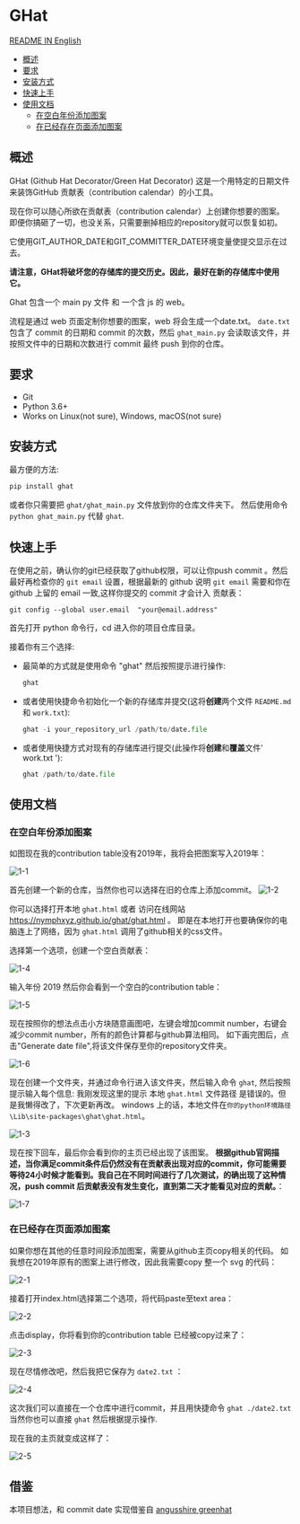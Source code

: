 # GHat

[README IN English](README.md)

* [概述](#概述)
* [要求](#要求)
* [安装方式](#安装方式)
* [快速上手](#快速上手)
* [使用文档](#使用文档)
  * [在空白年份添加图案](#在空白年份添加图案)
  * [在已经存在页面添加图案](#在已经存在页面添加图案)


## 概述
GHat (Github Hat Decorator/Green Hat Decorator) 这是一个用特定的日期文件来装饰GitHub 贡献表（contribution calendar）的小工具。

现在你可以随心所欲在贡献表（contribution calendar）上创建你想要的图案。即便你搞砸了一切，也没关系，只需要删掉相应的repository就可以恢复如初。

它使用GIT_AUTHOR_DATE和GIT_COMMITTER_DATE环境变量使提交显示在过去。

**请注意，GHat将破坏您的存储库的提交历史。因此，最好在新的存储库中使用它。**

Ghat 包含一个 main py 文件 和 一个含 js 的 web。

流程是通过 web 页面定制你想要的图案，web 将会生成一个date.txt。
`date.txt` 包含了 commit 的日期和 commit 的次数，然后 `ghat_main.py` 会读取该文件，并按照文件中的日期和次数进行 commit 最终 push 到你的仓库。

## 要求

* Git
* Python 3.6+
* Works on Linux(not sure), Windows, macOS(not sure)

## 安装方式

最方便的方法:
```python
pip install ghat
```

或者你只需要把 `ghat/ghat_main.py` 文件放到你的仓库文件夹下。
然后使用命令 `python ghat_main.py` 代替 `ghat`.

## 快速上手

在使用之前，确认你的git已经获取了github权限，可以让你push commit 。然后最好再检查你的 `git email` 设置，根据最新的 github 说明 `git email` 需要和你在 github 上留的 email 一致,这样你提交的 commit 才会计入 贡献表：

```
git config --global user.email  "your@email.address"
```

首先打开 python 命令行，cd 进入你的项目仓库目录。

接着你有三个选择:

- 最简单的方式就是使用命令 "ghat" 然后按照提示进行操作:
    ```python
    ghat
    ```

- 或者使用快捷命令初始化一个新的存储库并提交(这将**创建**两个文件 `README.md` 和 `work.txt`):
    ```python
    ghat -i your_repository_url /path/to/date.file
    ```

- 或者使用快捷方式对现有的存储库进行提交(此操作将**创建**和**覆盖**文件' work.txt '):
    ```python
    ghat /path/to/date.file
    ```


## 使用文档

### 在空白年份添加图案

如图现在我的contribution table没有2019年，我将会把图案写入2019年：

![1-1](./img/1-1.png)

首先创建一个新的仓库，当然你也可以选择在旧的仓库上添加commit。
![1-2](./img/1-2.png)

你可以选择打开本地 `ghat.html` 或者 访问在线网站 https://nymphxyz.github.io/ghat/ghat.html 。
即是在本地打开也要确保你的电脑连上了网络，因为 `ghat.html` 调用了github相关的css文件。

选择第一个选项，创建一个空白贡献表：

![1-4](./img/1-4.png)

输入年份 2019 然后你会看到一个空白的contribution table：

![1-5](./img/1-5.png)

现在按照你的想法点击小方块随意画图吧，左键会增加commit number，右键会减少commit number，所有的颜色计算都与github算法相同。
如下画完图后，点击"Generate date file",将该文件保存至你的repository文件夹。

![1-6](./img/1-6.png)

现在创建一个文件夹，并通过命令行进入该文件夹，然后输入命令 `ghat`, 然后按照提示输入每个信息:
我刚发现这里的提示 本地 `ghat.html` 文件路径 是错误的。但是我懒得改了，下次更新再改。
windows 上的话，本地文件在`你的python环境路径\Lib\site-packages\ghat\ghat.html`。

![1-3](./img/1-3.png)


现在按下回车，最后你会看到你的主页已经出现了该图案。
**根据github官网描述，当你满足commit条件后仍然没有在贡献表出现对应的commit，你可能需要等待24小时候才能看到。我自己在不同时间进行了几次测试，的确出现了这种情况，push commit 后贡献表没有发生变化，直到第二天才能看见对应的贡献。**：

![1-7](./img/1-7.png)

### 在已经存在页面添加图案
如果你想在其他的任意时间段添加图案，需要从github主页copy相关的代码。
如我想在2019年原有的图案上进行修改，因此我需要copy 整一个 svg 的代码：

![2-1](./img/2-1.png)

接着打开index.html选择第二个选项，将代码paste至text area：

![2-2](./img/2-2.png)

点击display，你将看到你的contribution table 已经被copy过来了：

![2-3](./img/2-3.png)

现在尽情修改吧，然后我把它保存为 `date2.txt` ：

![2-4](./img/2-4.png)


这次我们可以直接在一个仓库中进行commit，并且用快捷命令 `ghat ./date2.txt ` 当然你也可以直接 `ghat` 然后根据提示操作.

现在我的主页就变成这样了：

![2-5](./img/2-5.png)


## 借鉴

本项目想法，和 commit date 实现借鉴自 [angusshire greenhat](https://github.com/angusshire/greenhat)